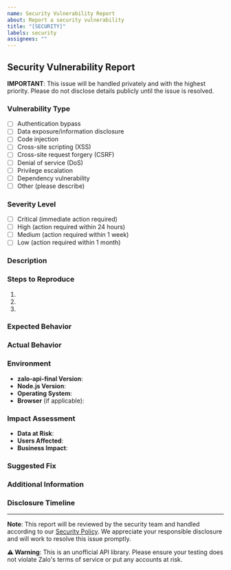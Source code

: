 ```yaml
---
name: Security Vulnerability Report
about: Report a security vulnerability
title: "[SECURITY]"
labels: security
assignees: ""
---
```


## Security Vulnerability Report

**IMPORTANT**: This issue will be handled privately and with the highest priority. Please do not disclose details publicly until the issue is resolved.

### Vulnerability Type
<!-- Please select the type of vulnerability -->
- [ ] Authentication bypass
- [ ] Data exposure/information disclosure
- [ ] Code injection
- [ ] Cross-site scripting (XSS)
- [ ] Cross-site request forgery (CSRF)
- [ ] Denial of service (DoS)
- [ ] Privilege escalation
- [ ] Dependency vulnerability
- [ ] Other (please describe)

### Severity Level
<!-- Please assess the severity -->
- [ ] Critical (immediate action required)
- [ ] High (action required within 24 hours)
- [ ] Medium (action required within 1 week)
- [ ] Low (action required within 1 month)

### Description
<!-- Please provide a clear and detailed description of the vulnerability -->

### Steps to Reproduce
<!-- Please provide clear steps to reproduce the vulnerability -->
1. 
2. 
3. 

### Expected Behavior
<!-- What should happen normally? -->

### Actual Behavior
<!-- What actually happens due to the vulnerability? -->

### Environment
<!-- Please provide details about the environment -->
- **zalo-api-final Version**: 
- **Node.js Version**: 
- **Operating System**: 
- **Browser** (if applicable): 

### Impact Assessment
<!-- What is the potential impact of this vulnerability? -->
- **Data at Risk**: 
- **Users Affected**: 
- **Business Impact**: 

### Suggested Fix
<!-- Do you have any suggestions for fixing this vulnerability? (optional) -->

### Additional Information
<!-- Any additional context, logs, or evidence -->
<!-- You can drag and drop files here -->

### Disclosure Timeline
<!-- When do you plan to disclose this publicly? (if applicable) -->

---

**Note**: This report will be reviewed by the security team and handled according to our [Security Policy](https://github.com/hiennguyen270995/zalo-api-final/blob/main/SECURITY.md). We appreciate your responsible disclosure and will work to resolve this issue promptly.

**⚠️ Warning**: This is an unofficial API library. Please ensure your testing does not violate Zalo's terms of service or put any accounts at risk. 